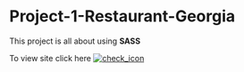 # Project-1-Restaurant-Georgia

This project is all about using <strong>SASS</strong>

To view site click here [![check_icon](https://user-images.githubusercontent.com/72637895/224474767-dd615ddf-0c0a-4e72-a434-b66ae590f6f7.png)](https://georgia-restaurants.netlify.app/)
